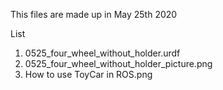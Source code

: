 This files are made up in May 25th 2020 

List 

  1. 0525_four_wheel_without_holder.urdf
  2. 0525_four_wheel_without_holder_picture.png
  3. How to use ToyCar in ROS.png
